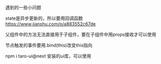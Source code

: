 遇到的一些小问题

state是异步更新的，所以要用回调函数 https://www.jianshu.com/p/a883552c67de

父组件中的方法无法直接用于子组件，要在子组件中用props接收才可以使用

节点触发的事件要用.bind(this)改变this指向



 npm i taro-ui@next 安装的ui库，可以使用